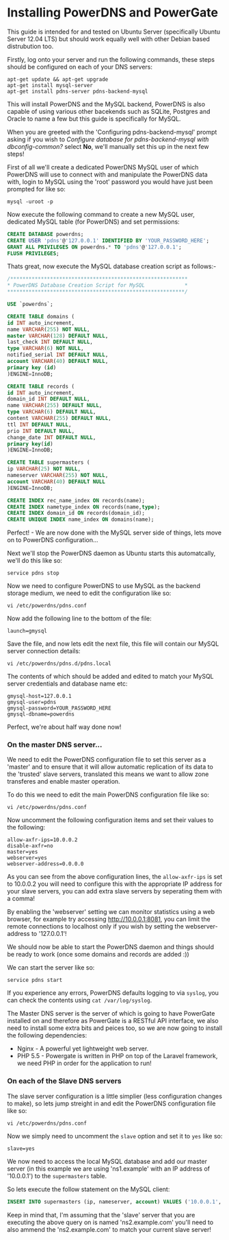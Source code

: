 Installing PowerDNS and PowerGate
=================================

This guide is intended for and tested on Ubuntu Server (specifically Ubuntu Server 12.04 LTS) but should work equally well with other Debian based distrubution too.

Firstly, log onto your server and run the following commands, these steps should be configured on each of your DNS servers:

```shell
apt-get update && apt-get upgrade
apt-get install mysql-server
apt-get install pdns-server pdns-backend-mysql
```

This will install PowerDNS and the MySQL backend, PowerDNS is also capable of using various other bacekends such as SQLite, Postgres and Oracle to name a few but this guide is specifically for MySQL.

When you are greeted with the 'Configuring pdns-backend-mysql' prompt asking if you wish to *Configure database for pdns-backend-mysql with dbconfig-common?* select **No**, we'll manually set this up in the next few steps!

First of all we'll create a dedicated PowerDNS MySQL user of which PowerDNS will use to connect with and manipulate the PowerDNS data with, login to MySQL using the 'root' password you would have just been prompted for like so:

```shell
mysql -uroot -p
```

Now execute the following command to create a new MySQL user, dedicated MySQL table (for PowerDNS) and set permissions:

```sql
CREATE DATABASE powerdns;
CREATE USER 'pdns'@'127.0.0.1' IDENTIFIED BY 'YOUR_PASSWORD_HERE';
GRANT ALL PRIVILEGES ON powerdns.* TO 'pdns'@'127.0.0.1';
FLUSH PRIVILEGES; 
```

Thats great, now execute the MySQL database creation script as follows:-

```sql
/**********************************************************
* PowerDNS Database Creation Script for MySQL             *
**********************************************************/

USE `powerdns`;

CREATE TABLE domains (
id INT auto_increment,
name VARCHAR(255) NOT NULL,
master VARCHAR(128) DEFAULT NULL,
last_check INT DEFAULT NULL,
type VARCHAR(6) NOT NULL,
notified_serial INT DEFAULT NULL,
account VARCHAR(40) DEFAULT NULL,
primary key (id)
)ENGINE=InnoDB;

CREATE TABLE records (
id INT auto_increment,
domain_id INT DEFAULT NULL,
name VARCHAR(255) DEFAULT NULL,
type VARCHAR(6) DEFAULT NULL,
content VARCHAR(255) DEFAULT NULL,
ttl INT DEFAULT NULL,
prio INT DEFAULT NULL,
change_date INT DEFAULT NULL,
primary key(id)
)ENGINE=InnoDB;

CREATE TABLE supermasters (
ip VARCHAR(25) NOT NULL,
nameserver VARCHAR(255) NOT NULL,
account VARCHAR(40) DEFAULT NULL
)ENGINE=InnoDB;

CREATE INDEX rec_name_index ON records(name);
CREATE INDEX nametype_index ON records(name,type);
CREATE INDEX domain_id ON records(domain_id);
CREATE UNIQUE INDEX name_index ON domains(name);
```

Perfect! - We are now done with the MySQL server side of things, lets move on to PowerDNS configuration...

Next we'll stop the PowerDNS daemon as Ubuntu starts this automatcally, we'll do this like so:

```shell
service pdns stop
```

Now we need to configure PowerDNS to use MySQL as the backend storage medium, we need to edit the configuration like so:

```shell
vi /etc/powerdns/pdns.conf
```

Now add the following line to the bottom of the file:

```
launch=gmysql
```

Save the file, and now lets edit the next file, this file will contain our MySQL server connection details:

```shell
vi /etc/powerdns/pdns.d/pdns.local
```

The contents of which should be added and edited to match your MySQL server credentials and database name etc:

```
gmysql-host=127.0.0.1
gmysql-user=pdns
gmysql-password=YOUR_PASSWORD_HERE
gmysql-dbname=powerdns
```

Perfect, we're about half way done now!

### On the master DNS server...

We need to edit the PowerDNS configuration file to set this server as a 'master' and to ensure that it will allow automatic replication of its data to the 'trusted' slave servers, translated this means we want to allow zone transferes and enable master operation.

To do this we need to edit the main PowerDNS configuration file like so:

```shell
vi /etc/powerdns/pdns.conf
```

Now uncomment the following configuration items and set their values to the following:

```
allow-axfr-ips=10.0.0.2
disable-axfr=no
master=yes
webserver=yes
webserver-address=0.0.0.0
```

As you can see from the above configuration lines, the `allow-axfr-ips` is set to 10.0.0.2 you will need to configure this with the appropriate IP address for your slave servers, you can add extra slave servers by seperating them with a comma!

By enabling the 'webserver' setting we can monitor statistics using a web browser, for example try accessing http://10.0.0.1:8081, you can limit the remote connections to localhost only if you wish by setting the webserver-address to '127.0.0.1'!

We should now be able to start the PowerDNS daemon and things should be ready to work (once some domains and records are added :))

We can start the server like so:

```shell
service pdns start
```

If you experience any errors, PowerDNS defaults logging to via `syslog`, you can check the contents using `cat /var/log/syslog`. 

The Master DNS server is the server of which is going to have PowerGate installed on and therefore as PowerGate is a RESTful API interface, we also need to install some extra bits and peices too, so we are now going to install the following dependencies:

* Nginx - A powerful yet lightweight web server.
* PHP 5.5 - Powergate is written in PHP on top of the Laravel framework, we need PHP in order for the application to run!


### On each of the Slave DNS servers

The slave server configuration is a little simplier (less configuration changes to make), so lets jump streight in and edit the PowerDNS configuration file like so:

```shell
vi /etc/powerdns/pdns.conf
```

Now we simply need to uncomment the `slave` option and set it to `yes` like so:

```
slave=yes
```

We now need to access the local MySQL database and add our master server (in this example we are using 'ns1.example' with an IP address of '10.0.0.1') to the `supermasters` table.

So lets execute the follow statement on the MySQL client:

```sql
INSERT INTO supermasters (ip, nameserver, account) VALUES ('10.0.0.1', 'ns2.example.com', '');
```

Keep in mind that, I'm assuming that the 'slave' server that you are executing the above query on is named 'ns2.example.com' you'll need to also ammend the 'ns2.example.com' to match your current slave server!